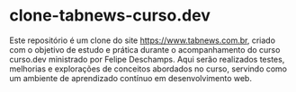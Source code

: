 # clone-tabnews-curso.dev

Este repositório é um clone do site https://www.tabnews.com.br, criado com o objetivo de estudo e prática durante o acompanhamento do curso curso.dev ministrado por Felipe Deschamps. Aqui serão realizados testes, melhorias e explorações de conceitos abordados no curso, servindo como um ambiente de aprendizado contínuo em desenvolvimento web.
